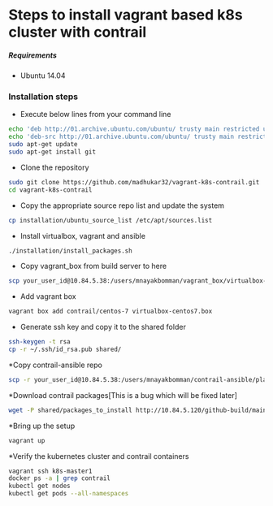# Steps to install vagrant based k8s cluster with contrail

##### Requirements
* Ubuntu 14.04

### Installation steps

* Execute below lines from your command line
```bash
echo 'deb http://01.archive.ubuntu.com/ubuntu/ trusty main restricted universe multiverse' >> /etc/apt/sources.list
echo 'deb-src http://01.archive.ubuntu.com/ubuntu/ trusty main restricted universe multiverse' >> /etc/apt/sources.list
sudo apt-get update
sudo apt-get install git
```

* Clone the repository
```bash
sudo git clone https://github.com/madhukar32/vagrant-k8s-contrail.git
cd vagrant-k8s-contrail
```

* Copy the appropriate source repo list and update the system
```bash
cp installation/ubuntu_source_list /etc/apt/sources.list
```

* Install virtualbox, vagrant and ansible
```bash
./installation/install_packages.sh
```

* Copy vagrant_box from build server to here
```bash
scp your_user_id@10.84.5.38:/users/mnayakbomman/vagrant_box/virtualbox-centos7.box .
```

* Add vagrant box 
```bash
vagrant box add contrail/centos-7 virtualbox-centos7.box
```

* Generate ssh key and copy it to the shared folder
```bash
ssh-keygen -t rsa
cp -r ~/.ssh/id_rsa.pub shared/
```

*Copy contrail-ansible repo 
```bash
scp -r your_user_id@10.84.5.38:/users/mnayakbomman/contrail-ansible/playbooks/. .
```

*Download contrail packages[This is a bug which will be fixed later]
```bash
wget -P shared/packages_to_install http://10.84.5.120/github-build/mainline/3041/centos71/mitaka/artifacts/contrail-kube-cni-4.0.0.0-3041.el7.centos.x86_64.rpm
```

*Bring up the setup
```bash
vagrant up
```

*Verify the kubernetes cluster and contrail containers
```bash
vagrant ssh k8s-master1
docker ps -a | grep contrail
kubectl get nodes
kubectl get pods --all-namespaces
```
